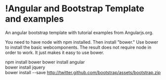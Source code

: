!Angular and Bootstrap Template and examples
====

An angular bootstrap template with tutorial examples from Angularjs.org. 

You need to have node with npm installed. Then install "bower." Use bower to install the basic webcomponents. The result
does not require node in order to work. It just makes it easy to use bower.

npm install bower
bower install angular                                                                                                                                                         
bower install jquery                                                                                                                                                          
bower install --save http://twitter.github.com/bootstrap/assets/bootstrap.zip 
